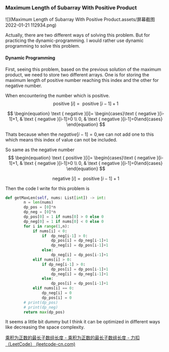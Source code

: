 ### Maximum Length of Subarray With Positive Product

![](Maximum Length of Subarray With Positive Product.assets/屏幕截图 2022-01-21 112934.png)

Actually, there are two different ways of solving this problem. But for practicing  the dynamic-programming. I would rather use dynamic programming to solve this problem.

#### Dynamic Programming

First, seeing this problem, based on the previous solution of the maximum product, we need to store two different arrays. One is for storing the maximum length of positive number reaching this index and the other for negative number.

When encountering the number which is positive. 
$$
\begin{equation}
\text { positive }[i]=\text { positive }[i-1]+1
\end{equation}
$$

$$
\begin{equation}
\text { negative }[i]= \begin{cases}\text { negative }[i-1]+1, & \text { negative }[i-1]>0 \\ 0, & \text { negative }[i-1]=0\end{cases}
\end{equation}
$$

Thats because when the $negative[i-1]=0$,we can not add one to this which means this index of value can not be included.

So same as the negative number
$$
\begin{equation}
\text { positive }[i]= \begin{cases}\text { negative }[i-1]+1, & \text { negative }[i-1]>0 \\ 0, & \text { negative }[i-1]=0\end{cases}
\end{equation}
$$

$$
\begin{equation}
\text { negative }[i]=\text { positive }[i-1]+1
\end{equation}
$$

Then the code I write for this problem is 

```python
def getMaxLen(self, nums: List[int]) -> int:
        n = len(nums)
        dp_pos = [0]*n
        dp_neg = [0]*n
        dp_pos[0] = 1 if nums[0] > 0 else 0 
        dp_neg[0] = 1 if nums[0] < 0 else 0
        for i in range(1,n):
            if nums[i] < 0:
                if  dp_neg[i-1] > 0:
                    dp_pos[i] = dp_neg[i-1]+1
                    dp_neg[i] = dp_pos[i-1]+1
                else:
                    dp_neg[i] = dp_pos[i-1]+1
            elif nums[i] > 0:
                if dp_neg[i-1] > 0:
                    dp_pos[i] = dp_pos[i-1]+1
                    dp_neg[i] = dp_neg[i-1]+1
                else:
                    dp_pos[i] = dp_pos[i-1]+1
            elif nums[i] == 0:
                dp_neg[i] = 0
                dp_pos[i] = 0
        # print(dp_pos)
        # print(dp_neg)
        return max(dp_pos)
```

It seems a little bit dummy but I think it can be optimized in different ways like decreasing the space complexity.

[乘积为正数的最长子数组长度 - 乘积为正数的最长子数组长度 - 力扣（LeetCode） (leetcode-cn.com)](https://leetcode-cn.com/problems/maximum-length-of-subarray-with-positive-product/solution/cheng-ji-wei-zheng-shu-de-zui-chang-zi-shu-zu-ch-3/)

